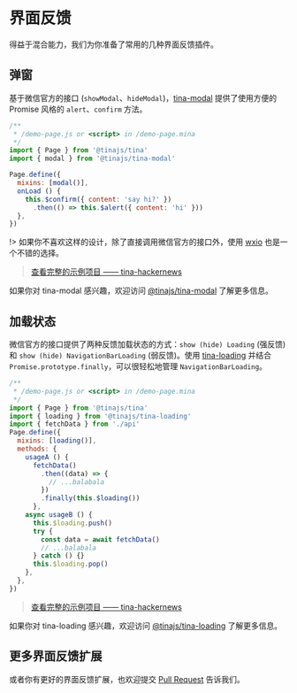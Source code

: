 # 界面反馈
得益于混合能力，我们为你准备了常用的几种界面反馈插件。

## 弹窗
基于微信官方的接口 (``showModal``、``hideModal``)，[tina-modal](https://github.com/tinajs/tina-modal) 提供了使用方便的 Promise 风格的 ``alert``、``confirm`` 方法。

```javascript
/**
 * /demo-page.js or <script> in /demo-page.mina
 */
import { Page } from '@tinajs/tina'
import { modal } from '@tinajs/tina-modal'

Page.define({
  mixins: [modal()],
  onLoad () {
    this.$confirm({ content: 'say hi?' })
      .then(() => this.$alert({ content: 'hi' }))
  },
})
```

!> 如果你不喜欢这样的设计，除了直接调用微信官方的接口外，使用 [wxio](https://github.com/imyelo/wxio) 也是一个不错的选择。

> [查看完整的示例项目 —— tina-hackernews](https://github.com/imyelo/tina-hackernews)

如果你对 tina-modal 感兴趣，欢迎访问 [@tinajs/tina-modal](https://github.com/tinajs/tina-modal) 了解更多信息。

## 加载状态
微信官方的接口提供了两种反馈加载状态的方式：``show (hide) Loading`` (强反馈) 和 ``show (hide) NavigationBarLoading`` (弱反馈)。使用 [tina-loading](https://github.com/tinajs/tina-loading) 并结合 ``Promise.prototype.finally``，可以很轻松地管理 ``NavigationBarLoading``。

```javascript
/**
 * /demo-page.js or <script> in /demo-page.mina
 */
import { Page } from '@tinajs/tina'
import { loading } from '@tinajs/tina-loading'
import { fetchData } from './api'
Page.define({
  mixins: [loading()],
  methods: {
    usageA () {
      fetchData()
        .then((data) => {
          // ...balabala
        })
        .finally(this.$loading())
      },
    async usageB () {
      this.$loading.push()
      try {
        const data = await fetchData()
        // ...balabala
      } catch () {}
      this.$loading.pop()
    },
  },
})
```

> [查看完整的示例项目 —— tina-hackernews](https://github.com/imyelo/tina-hackernews)

如果你对 tina-loading 感兴趣，欢迎访问 [@tinajs/tina-loading](https://github.com/tinajs/tina-loading) 了解更多信息。

## 更多界面反馈扩展
或者你有更好的界面反馈扩展，也欢迎提交 [Pull Request](https://github.com/tinajs/tina/pulls) 告诉我们。
